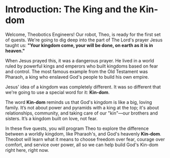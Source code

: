 # Introduction: The King and the Kin-dom

Welcome, Theobotics Engineers! Our robot, Theo, is ready for the first set of quests. We're going to dig deep into the part of The Lord's prayer Jesus taught us: **"Your kingdom come, your will be done, on earth as it is in heaven."**

When Jesus prayed this, it was a dangerous prayer. He lived in a world ruled by powerful kings and emperors who built kingdoms based on fear and control. The most famous example from the Old Testament was Pharaoh, a king who enslaved God's people to build his own empire.

Jesus' idea of a kingdom was completely different. It was so different that we're going to use a special word for it: **Kin-dom**.

The word **Kin-dom** reminds us that God's kingdom is like a big, loving family. It’s not about power and pyramids with a king at the top; it's about relationships, community, and taking care of our "kin"—our brothers and sisters. It’s a kingdom built on love, not fear.

In these five quests, you will program Theo to explore the difference between a worldly kingdom, like Pharaoh's, and God's heavenly **Kin-dom**. Theobot will learn what it means to choose freedom over fear, courage over comfort, and service over power, all so we can help build God's Kin-dom right here, right now.


